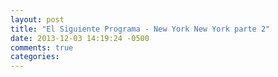 ```yaml
---
layout: post
title: "El Siguiente Programa - New York New York parte 2"
date: 2013-12-03 14:19:24 -0500
comments: true
categories: 
---
```

